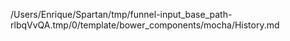/Users/Enrique/Spartan/tmp/funnel-input_base_path-rlbqVvQA.tmp/0/template/bower_components/mocha/History.md